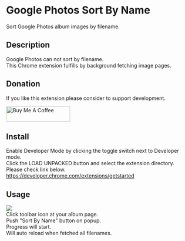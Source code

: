 Google Photos Sort By Name
====
Sort Google Photos album images by filename.

## Description
Google Photos can not sort by filename.  
This Chrome extension fulfills by background fetching image pages.

## Donation
If you like this extension please consider to support development.
  
<a href="https://www.buymeacoffee.com/hamada2029" target="_blank"><img src="https://cdn.buymeacoffee.com/buttons/default-orange.png" alt="Buy Me A Coffee" height="41" width="174"></a>


## Install
Enable Developer Mode by clicking the toggle switch next to Developer mode.  
Click the LOAD UNPACKED button and select the extension directory.  
Please check link below.  
<https://developer.chrome.com/extensions/getstarted>

## Usage
![](https://user-images.githubusercontent.com/8012459/45261373-6f68a800-b43b-11e8-91db-d838e04b3f6f.png)  
Click toolbar icon at your album page.  
Push "Sort By Name" button on popup.  
Progress will start.  
Will auto reload when fetched all filenames.
